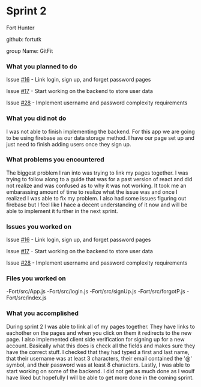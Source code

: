 # Sprint 2

Fort Hunter

github: fortutk

group Name: GitFit

### What you planned to do

Issue [#16](https://github.com/utk-cs340-fall22/GitFit/issues/16) - Link login, sign up, and forget password pages

Issue [#17](https://github.com/utk-cs340-fall22/GitFit/issues/17) - Start working on the backend to store user data

Issue [#28](https://github.com/utk-cs340-fall22/GitFit/issues/28) - Implement username and password complexity requirements

### What you did not do
I was not able to finish implementing the backend.  For this app we are going to be using firebase as our data storage method.  I have our page set up and just need to finish adding users once they sign up.
### What problems you encountered
The biggest problem I ran into was trying to link my pages together.  I was trying to follow along to a guide that was for a past version of react and did not realize and was confused as to why it was not working.  It took me an embarassing amount of time to realize what the issue was and once I realized I was able to fix my problem.  I also had some issues figuring out firebase but I feel like I hace a decent understanding of it now and will be able to implement it further in the next sprint.

### Issues you worked on
Issue [#16](https://github.com/utk-cs340-fall22/GitFit/issues/16) - Link login, sign up, and forget password pages

Issue [#17](https://github.com/utk-cs340-fall22/GitFit/issues/17) - Start working on the backend to store user data

Issue [#28](https://github.com/utk-cs340-fall22/GitFit/issues/28) - Implement username and password complexity requirements

### Files you worked on
-Fort/src/App.js
-Fort/src/login.js
-Fort/src/signUp.js
-Fort/src/forgotP.js
-Fort/src/index.js



### What you accomplished
During sprint 2 I was able to link all of my pages together.  They have links to eachother on the pages and when you click on them it redirects to the new page.  I also implemented client side verification for signing up for a new account.  Basically what this does is check all the fields and makes sure they have the correct stuff.  I checked that they had typed a first and last name, that their username was at least 3 characters, their email contained the '@' symbol, and their password was at least 8 characters.  Lastly, I was able to start working on some of the backend.  I did not get as much done as I woulf have liked but hopefully I will be able to get more done in the coming sprint.